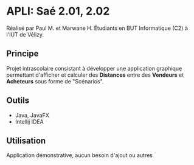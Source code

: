 # APLI: Saé 2.01, 2.02
Réalisé par Paul M. et Marwane H.
Étudiants en BUT Informatique (C2) à l'IUT de Vélizy.
## Principe
Projet intrascolaire consistant à développer une application graphique permettant d'afficher et calculer des <b>Distances</b> entre des <b>Vendeurs</b> et <b>Acheteurs</b> sous forme de "Scénarios".

## Outils
- Java, JavaFX
- Intellij IDEA

## Utilisation
Application démonstrative, aucun besoin d'ajout ou autres
